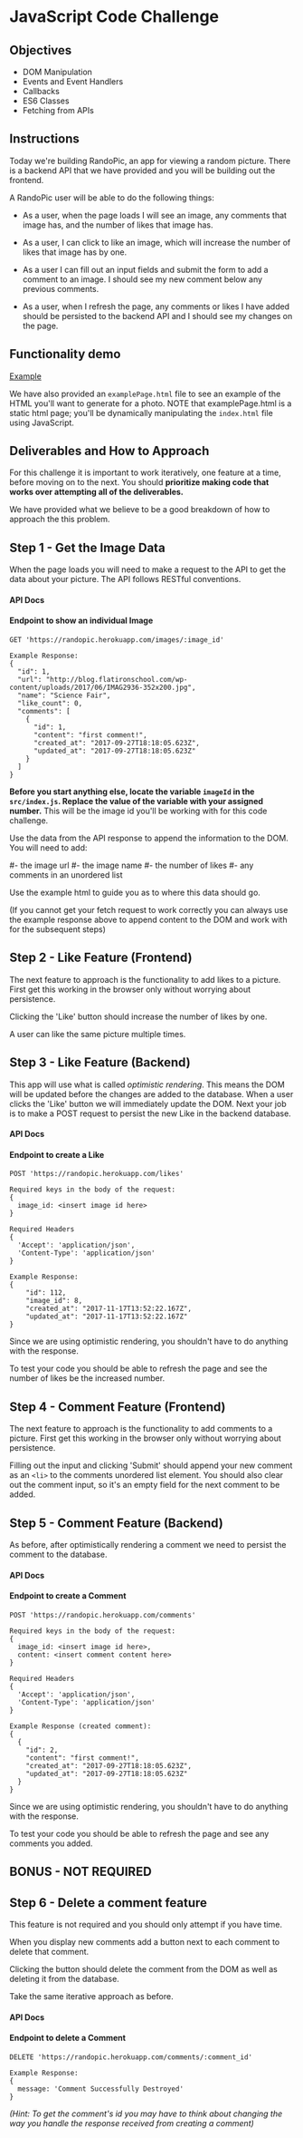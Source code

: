 # JavaScript Code Challenge

## Objectives

- DOM Manipulation
- Events and Event Handlers
- Callbacks
- ES6 Classes
- Fetching from APIs

## Instructions

Today we're building RandoPic, an app for viewing a random picture. There is a backend API that we have provided and you will be building out the frontend.

A RandoPic user will be able to do the following things:

  - As a user, when the page loads I will see an image, any comments that image has, and the number of likes that image has.

  - As a user, I can click to like an image, which will increase the number of likes that image has by one.

  - As a user I can fill out an input fields and submit the form to add a comment to an image. I should see my new comment below any previous comments.

  - As a user, when I refresh the page, any comments or likes I have added should be persisted to the backend API and I should see my changes on the page.

## Functionality demo
  [Example](./animated_challenge_example.gif "Example Functionality")

We have also provided an `examplePage.html` file to see an example of the HTML you'll want to generate for a photo. NOTE that examplePage.html is a static html page; you'll be dynamically manipulating the `index.html` file using JavaScript.

## Deliverables and How to Approach

For this challenge it is important to work iteratively, one feature at a time, before moving on to the next. You should **prioritize making code that works over attempting all of the deliverables.**

We have provided what we believe to be a good breakdown of how to approach the this problem.

## Step 1 - Get the Image Data

When the page loads you will need to make a request to the API to get the data about your picture. The API follows RESTful conventions.

#### API Docs
#### Endpoint to show an individual Image
```
GET 'https://randopic.herokuapp.com/images/:image_id'

Example Response:
{
  "id": 1,
  "url": "http://blog.flatironschool.com/wp-content/uploads/2017/06/IMAG2936-352x200.jpg",
  "name": "Science Fair",
  "like_count": 0,
  "comments": [
    {
      "id": 1,
      "content": "first comment!",
      "created_at": "2017-09-27T18:18:05.623Z",
      "updated_at": "2017-09-27T18:18:05.623Z"
    }
  ]
}
```
**Before you start anything else, locate the variable `imageId` in the `src/index.js`. Replace the value of the variable with your assigned number.** This will be the image id you'll be working with for this code challenge.

Use the data from the API response to append the information to the DOM. You will need to add:

#- the image url
#- the image name
#- the number of likes
#- any comments in an unordered list

Use the example html to guide you as to where this data should go.

(If you cannot get your fetch request to work correctly you can always use the example response above to append content to the DOM and work with for the subsequent steps)

## Step 2 - Like Feature (Frontend)

The next feature to approach is the functionality to add likes to a picture. First get this working in the browser only without worrying about persistence.

Clicking the 'Like' button should increase the number of likes by one.

A user can like the same picture multiple times.

## Step 3 - Like Feature (Backend)

This app will use what is called *optimistic rendering*. This means the DOM will be updated before the changes are added to the database.  When a user clicks the 'Like' button we will immediately update the DOM.  Next your job is to make a POST request to persist the new Like in the backend database.

#### API Docs
#### Endpoint to create a Like
```
POST 'https://randopic.herokuapp.com/likes'

Required keys in the body of the request:
{
  image_id: <insert image id here>
}

Required Headers
{
  'Accept': 'application/json',
  'Content-Type': 'application/json'
}

Example Response:
{
    "id": 112,
    "image_id": 8,
    "created_at": "2017-11-17T13:52:22.167Z",
    "updated_at": "2017-11-17T13:52:22.167Z"
}
```

Since we are using optimistic rendering, you shouldn't have to do anything with the response.

To test your code you should be able to refresh the page and see the number of likes be the increased number.

## Step 4 - Comment Feature (Frontend)

The next feature to approach is the functionality to add comments to a picture. First get this working in the browser only without worrying about persistence.

Filling out the input and clicking 'Submit' should append your new comment as an `<li>` to the comments unordered list element. You should also clear out the comment input, so it's an empty field for the next comment to be added.

## Step 5 - Comment Feature (Backend)

As before, after optimistically rendering a comment we need to persist the comment to the database.

#### API Docs
#### Endpoint to create a Comment
```
POST 'https://randopic.herokuapp.com/comments'

Required keys in the body of the request:
{
  image_id: <insert image id here>,
  content: <insert comment content here>
}

Required Headers
{
  'Accept': 'application/json',
  'Content-Type': 'application/json'
}

Example Response (created comment):
{
  {
    "id": 2,
    "content": "first comment!",
    "created_at": "2017-09-27T18:18:05.623Z",
    "updated_at": "2017-09-27T18:18:05.623Z"
  }
}
```

Since we are using optimistic rendering, you shouldn't have to do anything with the response.

To test your code you should be able to refresh the page and see any comments you added.

## BONUS - NOT REQUIRED

## Step 6 - Delete a comment feature

This feature is not required and you should only attempt if you have time.

When you display new comments add a button next to each comment to delete that comment.

Clicking the button should delete the comment from the DOM as well as deleting it from the database.

Take the same iterative approach as before.

#### API Docs
#### Endpoint to delete a Comment
```
DELETE 'https://randopic.herokuapp.com/comments/:comment_id'

Example Response:
{
  message: 'Comment Successfully Destroyed'
}
```

*(Hint: To get the comment's id you may have to think about changing the way you handle the response received from creating a comment)*
